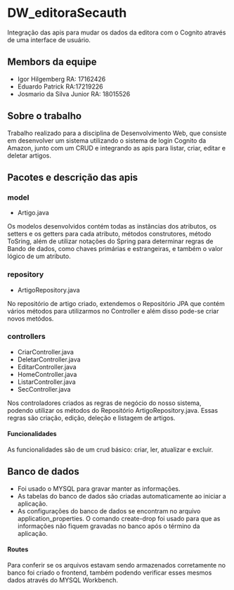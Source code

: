 # DW_editoraSecauth
Integração das apis para mudar os dados da editora com o Cognito através de uma interface de usuário.

## Membors da equipe
* Igor Hilgemberg RA: 17162426
* Eduardo Patrick RA:17219226
* Josmario da Silva Junior RA: 18015526

## Sobre o trabalho

Trabalho realizado para a disciplina de Desenvolvimento Web, que consiste em desenvolver um sistema utilizando o sistema de login Cognito da Amazon, junto com um CRUD e integrando as apis para listar, criar, editar e deletar artigos.

## Pacotes e descrição das apis
### model
* Artigo.java

Os modelos desenvolvidos contém todas as instâncias dos atributos, os setters e os getters para cada atributo, métodos construtores, método ToSring, além de utilizar notações do Spring para determinar regras de Bando de dados, como chaves primárias e estrangeiras, e também o valor lógico de um atributo.

### repository
* ArtigoRepository.java

No repositório de artigo criado, extendemos o Repositório JPA que contém vários métodos para utilizarmos no Controller e além disso pode-se criar novos metódos.

### controllers
* CriarController.java
* DeletarController.java
* EditarController.java
* HomeController.java
* ListarController.java
* SecController.java

Nos controladores criados as regras de negócio do nosso sistema, podendo utilizar os métodos do Repositório ArtigoRepository.java. Essas regras são criação, edição, deleção e listagem de artigos.

#### Funcionalidades
As funcionalidades são de um crud básico: criar, ler, atualizar e excluir.

## Banco de dados
* Foi usado o MYSQL para gravar manter as informações.
* As tabelas do banco de dados são criadas automaticamente ao iniciar a aplicação.
* As configurações do banco de dados se encontram no arquivo application_properties. O comando create-drop foi usado para que as informações não fiquem gravadas no banco após o término da aplicação.

#### Routes
Para conferir se os arquivos estavam sendo armazenados corretamente no banco foi criado o frontend, também podendo verificar esses mesmos dados através do MYSQL Workbench.
